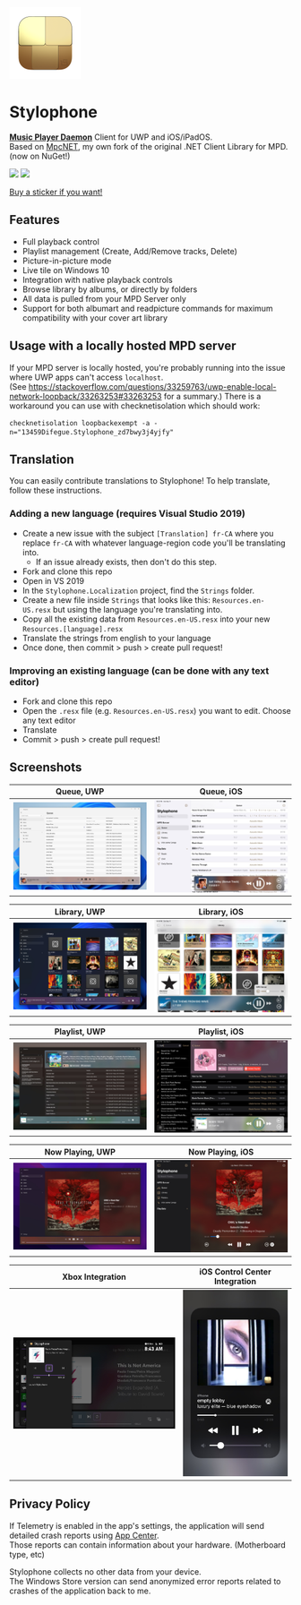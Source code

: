 <img src="Sources/Stylophone/Assets/Square44x44Logo.targetsize-256.png" width="128">
  
Stylophone
===========

[**Music Player Daemon**](https://www.musicpd.org/) Client for UWP and iOS/iPadOS.  
Based on [MpcNET](https://github.com/Difegue/MpcNET), my own fork of the original .NET Client Library for MPD. (now on NuGet!)   

[<img src="https://get.microsoft.com/images/en-us%20dark.svg" width="200"/>](https://www.microsoft.com/store/apps/9NCB693428T8?cid=storebadge&ocid=badge) [<img src="https://developer.apple.com/assets/elements/badges/download-on-the-app-store.svg" width="216"/>](https://apps.apple.com/us/app/stylophone/id1644672889?itsct=apps_box_link&itscg=30200)

[Buy a sticker if you want!](https://ko-fi.com/s/9fcf421b6e)  

## Features

* Full playback control  
* Playlist management (Create, Add/Remove tracks, Delete)  
* Picture-in-picture mode  
* Live tile on Windows 10
* Integration with native playback controls
* Browse library by albums, or directly by folders  
* All data is pulled from your MPD Server only  
* Support for both albumart and readpicture commands for maximum compatibility with your cover art library

## Usage with a locally hosted MPD server

If your MPD server is locally hosted, you're probably running into the issue where UWP apps can't access `localhost`.  
(See https://stackoverflow.com/questions/33259763/uwp-enable-local-network-loopback/33263253#33263253 for a summary.)
There is a workaround you can use with checknetisolation which should work:  

```
checknetisolation loopbackexempt -a -n="13459Difegue.Stylophone_zd7bwy3j4yjfy"
```  

## Translation

You can easily contribute translations to Stylophone! To help translate, follow these instructions.

### Adding a new language (requires Visual Studio 2019)
- Create a new issue with the subject `[Translation] fr-CA` where you replace `fr-CA` with whatever language-region code you'll be translating into.
    - If an issue already exists, then don't do this step.
- Fork and clone this repo
- Open in VS 2019
- In the `Stylophone.Localization` project, find the `Strings` folder.
- Create a new file inside `Strings` that looks like this: `Resources.en-US.resx` but using the language you're translating into.
- Copy all the existing data from `Resources.en-US.resx` into your new `Resources.[language].resx`
- Translate the strings from english to your language
- Once done, then commit > push > create pull request!

### Improving an existing language (can be done with any text editor)
- Fork and clone this repo
- Open the `.resx` file (e.g. `Resources.en-US.resx`) you want to edit. Choose any text editor
- Translate
- Commit > push > create pull request!

## Screenshots

|Queue, UWP | Queue, iOS |
|---|---|
| ![queue_win](Screenshots/Screen1.jpg) | ![queue_ios](Screenshots/Screen5.jpg) |

|Library, UWP | Library, iOS |
|---|---|
| ![library_win](Screenshots/Screen2.jpg) | ![library_ios](Screenshots/Screen6.jpg) |

|Playlist, UWP | Playlist, iOS |
|---|---|
| ![playlist_win](Screenshots/Screen3.jpg)| ![playlist_ios](Screenshots/Screen7.jpg) |

|Now Playing, UWP | Now Playing, iOS |
|---|---|
| ![nowplaying_win](Screenshots/Screen4.jpg)| ![nowplaying_ios](Screenshots/Screen8.jpg) |

|Xbox Integration | iOS Control Center Integration |
|---|---|
| ![xbox](Screenshots/ScreenXbox.jpg)| ![controlcenter](Screenshots/ScreenNowPlaying.jpg) |

## Privacy Policy  

If Telemetry is enabled in the app's settings, the application will send detailed crash reports using [App Center](https://appcenter.ms).  
Those reports can contain information about your hardware. (Motherboard type, etc)  

Stylophone collects no other data from your device.  
The Windows Store version can send anonymized error reports related to crashes of the application back to me.  
